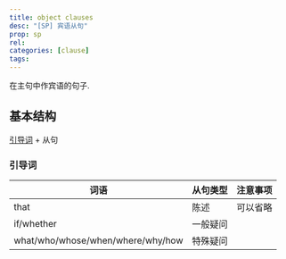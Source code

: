 ```yaml
---
title: object clauses
desc: "[SP] 宾语从句"
prop: sp
rel: 
categories: [clause]
tags:
---
```


在主句中作宾语的句子.

## 基本结构

[引导词](#引导词) + 从句

### 引导词

词语 | 从句类型 | 注意事项
----|----|----
that | 陈述 | 可以省略
if/whether | 一般疑问 |
what/who/whose/when/where/why/how | 特殊疑问 |